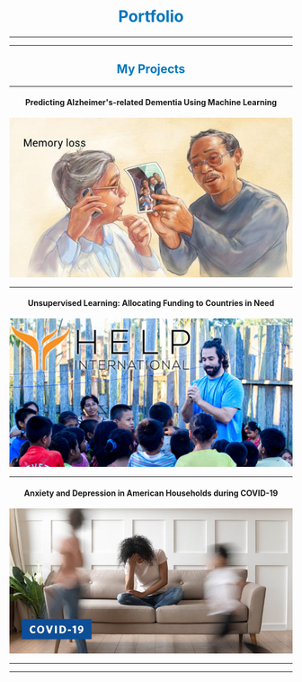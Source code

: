 <base target="_blank"> 

# **<span style="color:#0277BD;"><center>Portfolio</center></span>**

---
---

## **<span style="color:#0277BD;"><center>My Projects</center></span>**

---
#### **<span><center>Predicting Alzheimer's-related Dementia Using Machine Learning</center></span>**
[<img src="https://raw.githubusercontent.com/Benjamin2009/Alzheimer-dementia-machine-learning/main/alzehemiers.jpeg"/>](https://nbviewer.org/github/Benjamin2009/Alzheimer-dementia-machine-learning/blob/12830e7960286c11413ee35be46ac4eb03a51eba/Predicting%20Alzheimer%27s-related%20Dementia%20Using%20MRI%20Data%20and%20Machine%20Learning%20.ipynb)

---
#### **<span><center>Unsupervised Learning: Allocating Funding to Countries in Need</center></span>**
[<img src="https://raw.githubusercontent.com/Benjamin2009/Unsupervised-Learning-Allocating-Funding-to-Countries-in-Need/main/HELP_International.jpeg"/>](https://nbviewer.org/github/Benjamin2009/Unsupervised-Learning-Allocating-Funding-to-Countries-in-Need/blob/main/Unsupervised%20Learning-Allocating%20Funding%20to%20Countries%20in%20Need.ipynb)

---
#### **<span><center>Anxiety and Depression in American Households during COVID-19</center></span>**
[<img src="https://raw.githubusercontent.com/Benjamin2009/anxiety-depression-covid/main/anxiety-depression-covid-19.jpeg"/>](https://nbviewer.org/github/Benjamin2009/anxiety-depression-covid/blob/main/Anxiety%20and%20Depression%20in%20American%20Households%20during%20COVID-19.ipynb)

---
---
